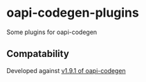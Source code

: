 # oapi-codegen-plugins

Some plugins for oapi-codegen

## Compatability

Developed against [v1.9.1 of oapi-codegen](https://github.com/deepmap/oapi-codegen/releases/tag/v1.9.1)
